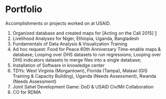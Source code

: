 # Portfolio
Accomplishments or projects worked on at USAID.

1) Organized database and created maps for [Acting on the Call 2015] [1]  
2) Livelihood Analyses for Niger, Ethiopia, Uganda, Bangladesh  
3) Fundamentals of Data Analysis & Visualization Training  
4) Ad hoc request: Food for Peace 60th Anniversary Time-enable maps & database; Looping over DHS datasets to run regressions; Looping over DHS indicators datasets to merge files into a single database;   
5) Installation of Software in knowledge center
6) TDYs: West Virginia (Morgantown), Florida (Tampa), Malawi (GIS Training & Capacity Building), Uganda (Needs Assessment), Rwanda (Needs Assessment)  
7) Joint Sahel Development Game: DoD & USAID Civ/Mil Collaboration  
8) CO for RDMA  


[1]: https://issuu.com/usaidgh/docs/usaid-2015-acting-on-the-call/15?e=12304584/15017438
